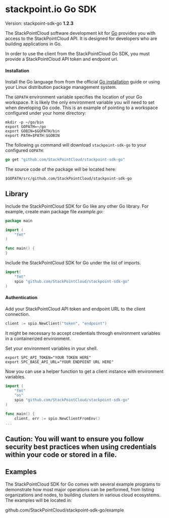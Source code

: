 # stackpoint.io Go SDK

Version: stackpoint-sdk-go **1.2.3**

The StackPointCloud software development kit for [Go](https://www.golang.org/) provides you with access to the StackPointCloud API. It is designed for developers who are building applications in Go.

In order to use the client from the StackPointCloud Go SDK, you must provide a StackPointCloud API token and endpoint url.

#### Installation

Install the Go language from from the official [Go installation](https://golang.org/doc/install) guide or using your Linux distribution package management system.

The `GOPATH` environment variable specifies the location of your Go workspace. It is likely the only environment variable you will need to set when developing Go code. This is an example of pointing to a workspace configured under your home directory:

```
mkdir -p ~/go/bin
export GOPATH=~/go
export GOBIN=$GOPATH/bin
export PATH=$PATH:$GOBIN
```

The following `go` command will download `stackpoint-sdk-go` to your configured `GOPATH`:

```go
go get "github.com/StackPointCloud/stackpoint-sdk-go"
```

The source code of the package will be located here:

    $GOPATH/src/github.com/StackPointCloud/stackpoint-sdk-go

## Library

Include the StackPointCloud SDK for Go like any other Go library. For example, create main package file *example.go*:

```go
package main

import (
	"fmt"
)

func main() {
}
```

Include the StackPointCloud SDK for Go under the list of imports.

```go
import(
	"fmt"    
	spio "github.com/StackPointCloud/stackpoint-sdk-go"
)
```

#### Authentication

Add your StackPointCloud API token and endpoint URL to the client connection.

```go
client := spio.NewClient("token", "endpoint")
```

It might be necessary to accept credentials through environment variables in a containerized environment.

Set your environment variables in your shell.

```
export SPC_API_TOKEN="YOUR TOKEN HERE"
export SPC_BASE_API_URL="YOUR ENDPOINT URL HERE"
```

Now you can use a helper function to get a client instance with environment variables.

```go
import (
	"fmt"
	"os"
	spio "github.com/StackPointCloud/stackpoint-sdk-go"
)

func main() {
	client, err := spio.NewClientFromEnv()
...
```

**Caution**: You will want to ensure you follow security best practices when using credentials within your code or stored in a file.
-----------------

## Examples

The StackPointCloud SDK for Go comes with several example programs to demonstrate how most major operations can be performed, from listing organizations and nodes, to building clusters in various cloud ecosystems.  The examples will be located in:

github.com/StackPointCloud/stackpoint-sdk-go/example
